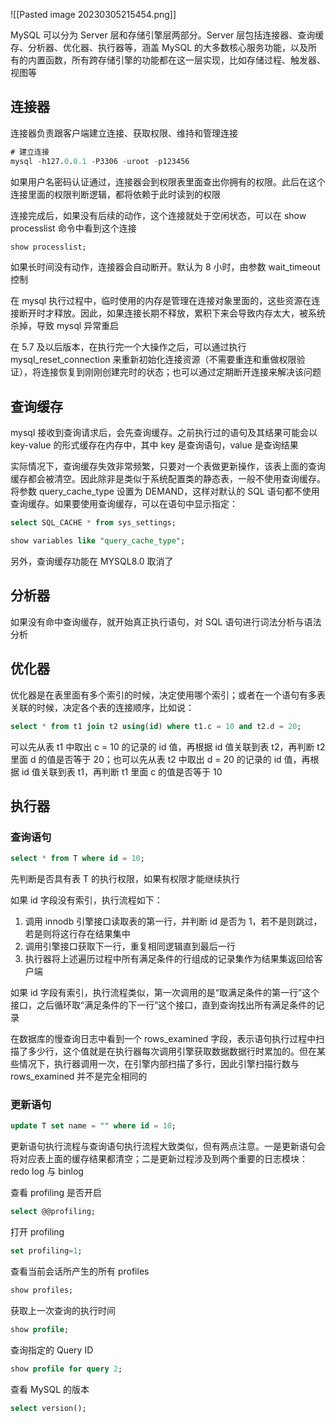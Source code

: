 ![[Pasted image 20230305215454.png]]

MySQL 可以分为 Server 层和存储引擎层两部分。Server 层包括连接器、查询缓存、分析器、优化器、执行器等，涵盖 MySQL 的大多数核心服务功能，以及所有的内置函数，所有跨存储引擎的功能都在这一层实现，比如存储过程、触发器、视图等

## 连接器

连接器负责跟客户端建立连接、获取权限、维持和管理连接

```sql
# 建立连接
mysql -h127.0.0.1 -P3306 -uroot -p123456
```

如果用户名密码认证通过，连接器会到权限表里面查出你拥有的权限。此后在这个连接里面的权限判断逻辑，都将依赖于此时读到的权限

连接完成后，如果没有后续的动作，这个连接就处于空闲状态，可以在 show processlist 命令中看到这个连接

```sql
show processlist;
```

如果长时间没有动作，连接器会自动断开。默认为 8 小时，由参数 wait_timeout 控制

在 mysql 执行过程中，临时使用的内存是管理在连接对象里面的，这些资源在连接断开时才释放。因此，如果连接长期不释放，累积下来会导致内存太大，被系统杀掉，导致 mysql 异常重启

在 5.7 及以后版本，在执行完一个大操作之后，可以通过执行 mysql_reset_connection 来重新初始化连接资源（不需要重连和重做权限验证），将连接恢复到刚刚创建完时的状态；也可以通过定期断开连接来解决该问题

## 查询缓存

mysql 接收到查询请求后，会先查询缓存。之前执行过的语句及其结果可能会以 key-value 的形式缓存在内存中，其中 key 是查询语句，value 是查询结果

实际情况下，查询缓存失效非常频繁，只要对一个表做更新操作，该表上面的查询缓存都会被清空。因此除非是类似于系统配置类的静态表，一般不使用查询缓存。将参数 query_cache_type 设置为 DEMAND，这样对默认的 SQL 语句都不使用查询缓存。如果要使用查询缓存，可以在语句中显示指定：

```sql
select SQL_CACHE * from sys_settings;
```

```sql
show variables like "query_cache_type";
```

另外，查询缓存功能在 MYSQL8.0 取消了

## 分析器

如果没有命中查询缓存，就开始真正执行语句，对 SQL 语句进行词法分析与语法分析

## 优化器

优化器是在表里面有多个索引的时候，决定使用哪个索引；或者在一个语句有多表关联的时候，决定各个表的连接顺序，比如说：

```sql
select * from t1 join t2 using(id) where t1.c = 10 and t2.d = 20;
```

可以先从表 t1 中取出 c = 10 的记录的 id 值，再根据 id 值关联到表 t2，再判断 t2 里面 d 的值是否等于 20；也可以先从表 t2 中取出 d = 20 的记录的 id 值，再根据 id 值关联到表 t1，再判断 t1 里面 c 的值是否等于 10

## 执行器

### 查询语句

```sql
select * from T where id = 10;
```

先判断是否具有表 T 的执行权限，如果有权限才能继续执行

如果 id 字段没有索引，执行流程如下：

1. 调用 innodb 引擎接口读取表的第一行，并判断 id 是否为 1，若不是则跳过，若是则将这行存在结果集中
2. 调用引擎接口获取下一行，重复相同逻辑直到最后一行
3. 执行器将上述遍历过程中所有满足条件的行组成的记录集作为结果集返回给客户端

如果 id 字段有索引，执行流程类似，第一次调用的是“取满足条件的第一行”这个接口，之后循环取“满足条件的下一行”这个接口，直到查询找出所有满足条件的记录

在数据库的慢查询日志中看到一个 rows_examined 字段，表示语句执行过程中扫描了多少行，这个值就是在执行器每次调用引擎获取数据数据行时累加的。但在某些情况下，执行器调用一次，在引擎内部扫描了多行，因此引擎扫描行数与 rows_examined 并不是完全相同的

### 更新语句

```sql
update T set name = "" where id = 10;
```

更新语句执行流程与查询语句执行流程大致类似，但有两点注意。一是更新语句会将对应表上面的缓存结果都清空；二是更新过程涉及到两个重要的日志模块：redo log 与 binlog

查看 profiling 是否开启

```sql
select @@profiling;
```

打开 profiling

```sql
set profiling=1;
```

查看当前会话所产生的所有 profiles

```sql
show profiles;
```

获取上一次查询的执行时间

```sql
show profile;
```

查询指定的 Query ID

```sql
show profile for query 2;
```

查看 MySQL 的版本

```sql
select version();
```
